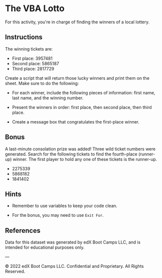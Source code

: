 # The VBA Lotto

For this activity, you're in charge of finding the winners of a local lottery.

## Instructions

The winning tickets are:

* First place: 3957481
* Second place: 5865187
* Third place: 2817729

Create a script that will return those lucky winners and print them on the sheet. Make sure to do the following:

* For each winner, include the following pieces of information: first name, last name, and the winning number.

* Present the winners in order: first place, then second place, then third place.

* Create a message box that congratulates the first-place winner.

## Bonus

A last-minute consolation prize was added! Three wild ticket numbers were generated. Search for the following tickets to find the fourth-place (runner-up) winner. The first player to hold any one of these tickets is the runner-up.

* 2275339
* 5868182
* 1841402

## Hints

* Remember to use variables to keep your code clean.

* For the bonus, you may need to use `Exit For`.

## References

Data for this dataset was generated by edX Boot Camps LLC, and is intended for educational purposes only.


—

© 2022 edX Boot Camps LLC. Confidential and Proprietary. All Rights Reserved.
